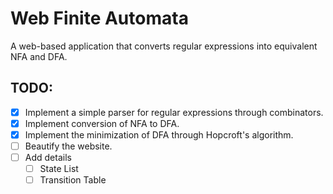 # Web Finite Automata

A web-based application that converts regular expressions into equivalent NFA and DFA. 

## TODO:

- [x] Implement a simple parser for regular expressions through combinators.
- [x] Implement conversion of NFA to DFA.
- [x] Implement the minimization of DFA through Hopcroft's algorithm.
- [ ] Beautify the website.
- [ ] Add details
  - [ ] State List
  - [ ] Transition Table
